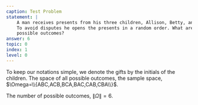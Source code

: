 ```yaml
---
caption: Test Problem
statement: |
    A man receives presents from his three children, Allison, Betty, and Chelsea.
    To avoid disputes he opens the presents in a random order. What are the 
    possible outcomes?
answer: 6
topic: 0
index: 1
level: 0
---
```

To keep our notations simple, we denote the gifts by the initials of the
children. The space of all possible outcomes, the sample space,
$\Omega=\\{ABC,ACB,BCA,BAC,CAB,CBA\\}$.

The number of possible outcomes, $\|\Omega\|=6$.